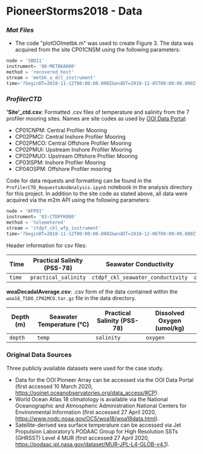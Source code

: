 # PioneerStorms2018 - Data

### *Mat Files*
- The code "plotOOImetbk.m" was used to create Figure 3. The data was acquired from the site CP01CNSM using the following parameters: 

```python
node = 'SBD11'
instrument= '06-METBKA000'
method = 'recovered_host'
stream = 'metbk_a_dcl_instrument'
time='?beginDT=2018-11-12T00:00:00.000Z&endDT=2018-12-05T00:00:00.000Z'
```


### *ProfilerCTD*

**'Site'\_ctd.csv**: Formatted .csv files of temperature and salinity from the 7 profiler mooring sites. Names are site codes as used by [OOI Data Portal](https://ooinet.oceanobservatories.org/):
- CP01CNPM: Central Profiler Mooring
- CP02PMCI: Central Inshore Profiler Mooring
- CP02PMCO: Central Offshore Profiler Mooring
- CP02PMUI: Upstream Inshore Profiler Mooring
- CP02PMUO: Upstream  Offshore Profiler Mooring
- CP03ISPM: Inshore Profiler Mooring
- CP04OSPM: Offshore Profiler mooring

Code for data requests and formatting can be found in the `ProfilerCTD_RequestsAndAnalysis.ipynb` notebook in the analysis directory for this project. In addition to the site code as stated above, all data were acquired via the m2m API using the following parameters:

```python
node = 'WFP01'
instrument= '03-CTDPFK000'
method = 'telemetered'
stream = 'ctdpf_ckl_wfp_instrument'
time='?beginDT=2018-11-12T00:00:00.000Z&endDT=2018-12-06T00:00:00.000Z'
```

Header information for csv files:

| Time | Practical Salinity (PSS-78) | Seawater Conductivity | Seawater Pressure (mbar) | Seawater Temperature (°C) | Depth (m) |
|----|----|----|----|----|----|
|`time`|`practical_salinity`|`ctdpf_ckl_seawater_conductivity`|`ctdpf_ckl_seawater_pressure`|	`ctdpf_ckl_seawater_temperature`|`depth`|

**woaDecadalAverage.csv**: .csv form of the data contained within the `woa18_TSDO_CP02MCO.tar.gz` file in the data directory.

| Depth (m) | Seawater Temperature (°C) | Practical Salinity (PSS-78) | Dissolved Oxygen (umol/kg) |
|----|----|----|----|
|`depth`|`temp`|`salinity`|`oxygen`|


### Original Data Sources
Three publicly available datasets were used for the case study.
- Data for the OOI Pioneer Array can be accessed via the OOI Data Portal (first accessed 10 March 2020, https://ooinet.oceanobservatories.org/data_access/#CP).
- World Ocean Atlas 18 climatology is available via the National Oceanographic and Atmospheric Administration National Centers for Environmental Information (first accessed 27 April 2020, https://www.nodc.noaa.gov/OC5/woa18/woa18data.html).
- Satellite-derived sea surface temperature can be accessed via Jet Propulsion Laboratory’s PODAAC Group for High Resolution SSTs (GHRSST) Level 4 MUR (first accessed 27 April 2020, https://podaac.jpl.nasa.gov/dataset/MUR-JPL-L4-GLOB-v4.1).
